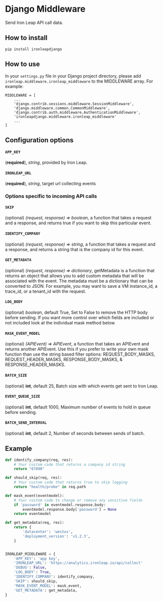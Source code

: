 # Django Middleware

Send Iron Leap API call data.

## How to install

```shell
pip install ironleapdjango
```

## How to use

In your `settings.py` file in your Django project directory, please add `ironleap.middleware.ironleap_middleware`
to the MIDDLEWARE array. For example:

```
MIDDLEWARE = [
    ...
    'django.contrib.sessions.middleware.SessionMiddleware',
    'django.middleware.common.CommonMiddleware',
    'django.contrib.auth.middleware.AuthenticationMiddleware',
    'ironleapdjango.middleware.ironleap_middleware'
    ...
]
```

## Configuration options

#### __`APP_KEY`__
(__required__), _string_, provided by Iron Leap.

#### __`IRONLEAP_URL`__
(__required__), _string_, target url collecting events

### Options specific to incoming API calls 

#### __`SKIP`__
(optional) _(request, response) => boolean_, a function that takes a request and a response, and returns true if you want to skip this particular event.

#### __`IDENTIFY_COMPANY`__
(optional) _(request, response) => string_, a function that takes a request and a response, and returns a string that is the company id for this event.

#### __`GET_METADATA`__
(optional) _(request, response) => dictionary_, getMetadata is a function that returns an object that allows you
to add custom metadata that will be associated with the event. The metadata must be a dictionary that can be converted to JSON. For example, you may want to save a VM instance_id, a trace_id, or a tenant_id with the request.

#### __`LOG_BODY`__
(optional) _boolean_, default True, Set to False to remove the HTTP body before sending. If you want more control over which fields are included or not included look at the individual mask method below. 

#### __`MASK_EVENT_MODEL`__
(optional) _(APIEvent) => APIEvent_, a function that takes an APIEvent and returns another APIEvent. Use this if you prefer to write your own mask function than use the string based filter options: REQUEST_BODY_MASKS, REQUEST_HEADER_MASKS, RESPONSE_BODY_MASKS, & RESPONSE_HEADER_MASKS.

#### __`BATCH_SIZE`__
(optional) __int__, default 25, Batch size with which events get sent to Iron Leap.

#### __`EVENT_QUEUE_SIZE`__
(optional) __int__, default 1000, Maximum number of events to hold in queue before sending.

#### __`BATCH_SEND_INTERVAL`__
(optional) __int__, default 2, Number of seconds between sends of batch.

## Example 

```python
def identify_company(req, res):
    # Your custom code that returns a company id string
    return "67890"

def should_skip(req, res):
    # Your custom code that returns true to skip logging
    return "health/probe" in req.path

def mask_event(eventmodel):
    # Your custom code to change or remove any sensitive fields
    if 'password' in eventmodel.response.body:
        eventmodel.response.body['password'] = None
    return eventmodel

def get_metadata(req, res):
    return {
        'datacenter': 'westus',
        'deployment_version': 'v1.2.3',
    }


IRONLEAP_MIDDLEWARE = {
    'APP_KEY': 'app key',
    'IRONLEAP_URL': 'https://analytics.ironleap.io/api/collect'
    'DEBUG': False,
    'LOG_BODY': True,
    'IDENTIFY_COMPANY': identify_company,
    'SKIP': should_skip,
    'MASK_EVENT_MODEL': mask_event,
    'GET_METADATA': get_metadata,
}

```

